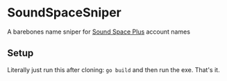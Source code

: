 # SoundSpaceSniper
A barebones name sniper for [Sound Space Plus](https://soundspaceplus.dev/) account names
## Setup
Literally just run this after cloning:
```go build```
and then run the exe. That's it.
